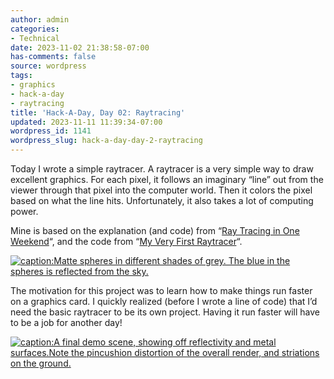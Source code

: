```yaml
---
author: admin
categories:
- Technical
date: 2023-11-02 21:38:58-07:00
has-comments: false
source: wordpress
tags:
- graphics
- hack-a-day
- raytracing
title: 'Hack-A-Day, Day 02: Raytracing'
updated: 2023-11-11 11:39:34-07:00
wordpress_id: 1141
wordpress_slug: hack-a-day-day-2-raytracing
---
```

Today I wrote a simple raytracer. A raytracer is a very simple way to draw excellent graphics. For each pixel, it follows an imaginary “line” out from the viewer through that pixel into the computer world. Then it colors the pixel based on what the line hits. Unfortunately, it also takes a lot of computing power.

Mine is based on the explanation (and code) from “[Ray Tracing in One Weekend](https://raytracing.github.io/books/RayTracingInOneWeekend.html)“, and the code from “[My Very First Raytracer](http://canonical.org/~kragen/sw/aspmisc/my-very-first-raytracer.html)“.

[![caption:Matte spheres in different shades of grey. The blue in the spheres is reflected from the sky.](../wp-content/uploads/2023/11/v11b.png)](https://github.com/za3k/ha3k-02)

The motivation for this project was to learn how to make things run faster on a graphics card. I quickly realized (before I wrote a line of code) that I’d need the basic raytracer to be its own project. Having it run faster will have to be a job for another day!

[![caption:A final demo scene, showing off reflectivity and metal surfaces.Note the pincushion distortion of the overall render, and striations on the ground.](../wp-content/uploads/2023/11/v15c.png)](https://github.com/za3k/ha3k-02)
